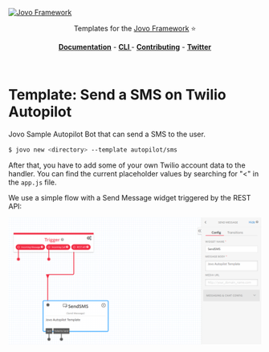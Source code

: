 [![Jovo Framework](https://www.jovo.tech/img/github-logo.png)](https://www.jovo.tech)

<p align="center">Templates for the <a href="https://github.com/jovotech/jovo-framework-nodejs">Jovo Framework</a> ⭐️</p>

<p align="center">
<a href="https://www.jovo.tech/framework/docs/"><strong>Documentation</strong></a> -
<a href="https://github.com/jovotech/jovo-cli"><strong>CLI </strong></a> - <a href="https://github.com/jovotech/jovo-framework-nodejs/blob/master/CONTRIBUTING.md"><strong>Contributing</strong></a> - <a href="https://twitter.com/jovotech"><strong>Twitter</strong></a></p>
<br/>

# Template: Send a SMS on Twilio Autopilot

Jovo Sample Autopilot Bot that can send a SMS to the user.

```sh
$ jovo new <directory> --template autopilot/sms
```

After that, you have to add some of your own Twilio account data to the handler. You can find the current placeholder values by searching for "<" in the `app.js` file.

We use a simple flow with a Send Message widget triggered by the REST API:

![SMS Flow](img/sms-flow.png)